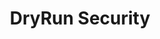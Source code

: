 ---
layout: startup_page
title: "DryRun Security"
id: "dryrun.security"
permalink: "/dryrunsecuritydryrun.security04212025/"
website: "https://dryrun.security/"
funding_round: "Seed"
funding_amount: "$8.7M"
investors: "LiveOak Ventures, Work-Bench, Cannage Capital"
about: "DryRun Security provides application security (AppSec) solutions for development and security teams, using AI and language learning models to analyze code changes and identify security risks. Their Contextual Security Analysis (CSA) approach integrates mitigation into developers' workflows, improving security posture without slowing down development."
markets: "Application Security, AI, Cybersecurity, Network Management Software, Business/Productivity Software"
hq: "Austin, Texas, United States"
founded_year: "2022"
linkedin: "https://www.linkedin.com/company/dryrun-security"
twitter: "https://twitter.com/DryRunSec"
instagram: ""
facebook: ""
crunchbase: "https://www.crunchbase.com/organization/dryrun-security"
pitchbook: "https://pitchbook.com/profiles/company/525558-97"

# SEO Optimization
meta_title: "DryRun Security - Seed Funding ($8.7M)"
meta_description: "DryRun Security, DryRun Security provides application security (AppSec) solutions for development and security teams, using AI and language learning models to analyze ..."
meta_keywords: "DryRun Security, Application Security, AI, Cybersecurity, Network Management Software, Business/Productivity Software, Seed funding"
canonical_url: "https://pkprojectstartups.github.io/projectstartups.com/dryrunsecuritydryrun.security04212025/"
---